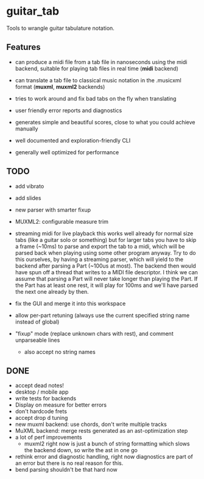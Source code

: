 # guitar_tab
Tools to wrangle guitar tabulature notation.

## Features
- can produce a midi file from a tab file in nanoseconds using the midi backend, suitable for playing tab files in real time (**midi** backend)
- can translate a tab file to classical music notation in the .musicxml format (**muxml**, **muxml2** backends)

- tries to work around and fix bad tabs on the fly when translating
- user friendly error reports and diagnostics
- generates simple and beautiful scores, close to what you could achieve manually
- well documented and exploration-friendly CLI
- generally well optimized for performance

## TODO
- add vibrato
- add slides
- new parser with smarter fixup
- MUXML2: configurable measure trim
- streaming midi for live playback
this works well already for normal size tabs (like a guitar solo or something)
but for larger tabs you have to skip a frame (~10ms) to parse and export the tab to a midi,
which will be parsed back when playing using some other program anyway.
Try to do this ourselves, by having a streaming parser, which will yield to the backend after
parsing a Part (~100us at most). The backend then would have spun off a thread that writes to a
MIDI file descriptor.
I think we can assume that parsing a Part will never take longer than playing the Part. If the
Part has at least one rest, it will play for 100ms and we'll have parsed the next one already
by then.

- fix the GUI and merge it into this workspace
- allow per-part retuning (always use the current specified string name instead of global)
- "fixup" mode (replace unknown chars with rest), and comment unparseable lines
    - also accept no string names

## DONE
- accept dead notes!
- desktop / mobile app
- write tests for backends
- Display on measure for better errors
- don't hardcode frets
- accept drop d tuning
- new muxml backend: use chords, don't write multiple tracks
- MuXML backend: merge rests generated as an ast-optimization step
- a lot of perf improvements
    - muxml2 right now is just a bunch of string formatting which slows the backend down, so write the ast in one go
- rethink error and diagnostic handling, right now diagnostics are part of an error but there is no real reason for this.
- bend parsing shouldn't be that hard now
